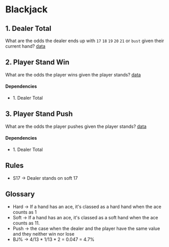 # Blackjack


## 1. Dealer Total
What are the odds the dealer ends up with `17` `18` `19` `20` `21` or `bust` given their current hand? 
[data](data/DealerTotal.csv)

## 2. Player Stand Win
What are the odds the player wins given the player stands? [data](data/PlayerStandWin.csv)

#### Dependencies
- 1\. Dealer Total

## 3. Player Stand Push
What are the odds the player pushes given the player stands? [data](data/PlayerStandPush.csv)

#### Dependencies
- 1\. Dealer Total

## Rules
- S17 -> Dealer stands on soft 17

## Glossary
- Hard -> If a hand has an ace, it's classed as a hard hand when the ace counts as 1
- Soft -> If a hand has an ace, it's classed as a soft hand when the ace counts as 11.
- Push -> the case when the dealer and the player have the same value and they neither win nor lose
- BJ% -> 4/13 * 1/13 * 2 = 0.047 = 4.7%